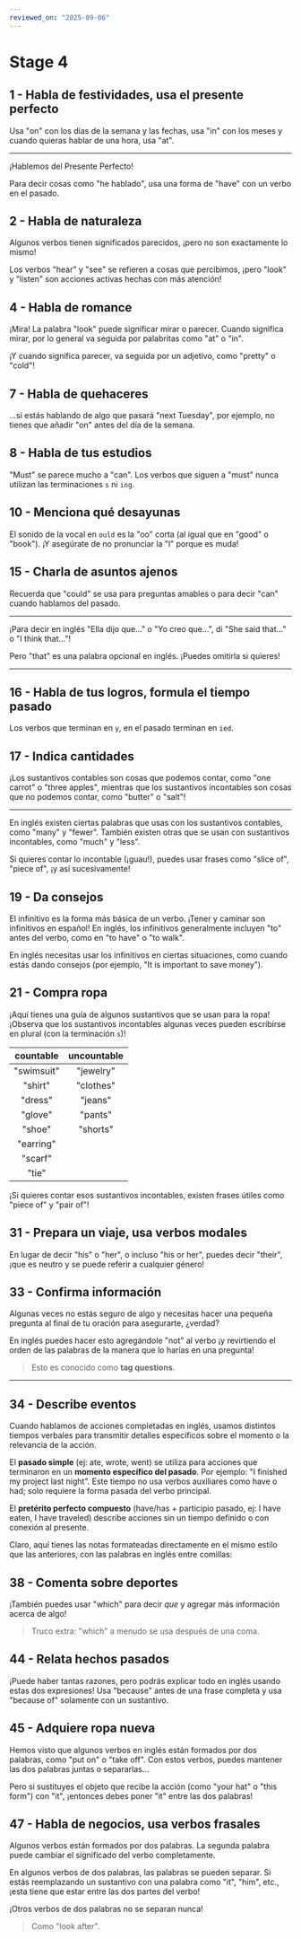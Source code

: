 ```yaml
---
reviewed_on: "2025-09-06"
---
```


# Stage 4

## 1 - Habla de festividades, usa el presente perfecto

Usa "on" con los días de la semana y las fechas, usa "in" con los meses y cuando quieras hablar de una hora, usa "at".

---

¡Hablemos del Presente Perfecto!

Para decir cosas como "he hablado", usa una forma de "have" con un verbo en el pasado.

## 2 - Habla de naturaleza

Algunos verbos tienen significados parecidos, ¡pero no son exactamente lo mismo!

Los verbos "hear" y "see" se refieren a cosas que percibimos, ¡pero "look" y "listen" son acciones activas hechas con más atención!

## 4 - Habla de romance

¡Mira! La palabra "look" puede significar mirar o parecer. Cuando significa mirar, por lo general va seguida por palabritas como "at" o "in".

¡Y cuando significa parecer, va seguida por un adjetivo, como "pretty" o "cold"!

## 7 - Habla de quehaceres

...si estás hablando de algo que pasará "next Tuesday", por ejemplo, no tienes que añadir "on" antes del día de la semana.

## 8 - Habla de tus estudios

"Must" se parece mucho a "can". Los verbos que siguen a "must" nunca utilizan las terminaciones `s` ni `ing`.

## 10 - Menciona qué desayunas

El sonido de la vocal en `ould` es la "oo" corta (al igual que en "good" o "book"). ¡Y asegúrate de no pronunciar la "l" porque es muda!

## 15 - Charla de asuntos ajenos

Recuerda que "could" se usa para preguntas amables o para decir "can" cuando hablamos del pasado.

---

¡Para decir en inglés "Ella dijo que..." o "Yo creo que...", di "She said that..." o "I think that..."!

Pero "that" es una palabra opcional en inglés. ¡Puedes omitirla si quieres!

---

## 16 - Habla de tus logros, formula el tiempo pasado

Los verbos que terminan en `y`, en el pasado terminan en `ied`.

## 17 - Indica cantidades

¡Los sustantivos contables son cosas que podemos contar, como "one carrot" o "three apples", mientras que los sustantivos incontables son cosas que no podemos contar, como "butter" o "salt"!

---

En inglés existen ciertas palabras que usas con los sustantivos contables, como "many" y "fewer". También existen otras que se usan con sustantivos incontables, como "much" y "less".

Si quieres contar lo incontable (¡guau!), puedes usar frases como "slice of", "piece of", ¡y así sucesivamente!

## 19 - Da consejos

El infinitivo es la forma más básica de un verbo. ¡Tener y caminar son infinitivos en español! En inglés, los infinitivos generalmente incluyen "to" antes del verbo, como en "to have" o "to walk".

En inglés necesitas usar los infinitivos en ciertas situaciones, como cuando estás dando consejos (por ejemplo, "It is important to save money").

## 21 - Compra ropa

¡Aquí tienes una guía de algunos sustantivos que se usan para la ropa! ¡Observa que los sustantivos incontables algunas veces pueden escribirse en plural (con la terminación `s`)!

| countable  | uncountable |
|:----------:|:-----------:|
| "swimsuit" |  "jewelry"  |
|  "shirt"   |  "clothes"  |
|  "dress"   |   "jeans"   |
|  "glove"   |   "pants"   |
|   "shoe"   |  "shorts"   |
| "earring"  |             |
|  "scarf"   |             |
|   "tie"    |             |

¡Si quieres contar esos sustantivos incontables, existen frases útiles como "piece of" y "pair of"!

## 31 - Prepara un viaje, usa verbos modales

En lugar de decir "his" o "her", o incluso "his or her", puedes decir "their", ¡que es neutro y se puede referir a cualquier género!

## 33 - Confirma información

Algunas veces no estás seguro de algo y necesitas hacer una pequeña pregunta al final de tu oración para asegurarte, ¿verdad?

En inglés puedes hacer esto agregándole "not" al verbo ¡y revirtiendo el orden de las palabras de la manera que lo harías en una pregunta!

> Esto es conocido como **tag questions**.

---

## 34 - Describe eventos

Cuando hablamos de acciones completadas en inglés, usamos distintos tiempos verbales para transmitir detalles específicos sobre el momento o la relevancia de la acción.

El **pasado simple** (ej: ate, wrote, went) se utiliza para acciones que terminaron en un **momento específico del pasado**. Por ejemplo: "I finished my project last night". Este tiempo no usa verbos auxiliares como have o had; solo requiere la forma pasada del verbo principal.

El **pretérito perfecto compuesto** (have/has + participio pasado, ej: I have eaten, I have traveled) describe acciones sin un tiempo definido o con conexión al presente.

Claro, aquí tienes las notas formateadas directamente en el mismo estilo que las anteriores, con las palabras en inglés entre comillas:

## 38 - Comenta sobre deportes

¡También puedes usar "which" para decir *que* y agregar más información acerca de algo!

> Truco extra: "which" a menudo se usa después de una coma.

## 44 - Relata hechos pasados

¡Puede haber tantas razones, pero podrás explicar todo en inglés usando estas dos expresiones! Usa "because" antes de una frase completa y usa "because of" solamente con un sustantivo.

## 45 - Adquiere ropa nueva

Hemos visto que algunos verbos en inglés están formados por dos palabras, como "put on" o "take off". Con estos verbos, puedes mantener las dos palabras juntas o separarlas...

Pero si sustituyes el objeto que recibe la acción (como "your hat" o "this form") con "it", ¡entonces debes poner "it" entre las dos palabras!

## 47 - Habla de negocios, usa verbos frasales

Algunos verbos están formados por dos palabras. La segunda palabra puede cambiar el significado del verbo completamente.

En algunos verbos de dos palabras, las palabras se pueden separar. Si estás reemplazando un sustantivo con una palabra como "it", "him", etc., ¡esta tiene que estar entre las dos partes del verbo!

¡Otros verbos de dos palabras no se separan nunca!

> Como "look after".
